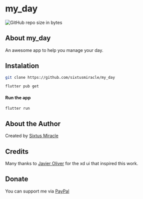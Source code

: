 # my_day

![GitHub repo size in bytes](https://img.shields.io/github/repo-size/sixtusmiracle/my_day)

<!-- TODO: Take screenshots of the app and add it to the repo here  -->
<!-- ![Screenshot](https://raw.githubusercontent.com/sixtusmiracle/brew/main/screenshot1.png) -->
<!-- ![Screenshot](https://raw.githubusercontent.com/sixtusmiracle/brew/main/screenshot2.png) -->

## About my_day

An awesome app to help you manage your day.

## Instalation

```bash
git clone https://github.com/sixtusmiracle/my_day
```

```bash
flutter pub get
```

#### Run the app
```bash
flutter run
```

## About the Author

Created by [Sixtus Miracle](https://github.com/sixtusmiracle)

## Credits
Many thanks to [Javier Oliver](https://dribbble.com/JAVIER88) for the xd ui that inspired this work.

## Donate

You can support me via [PayPal](https://paypal.me/mirolicmiralo)